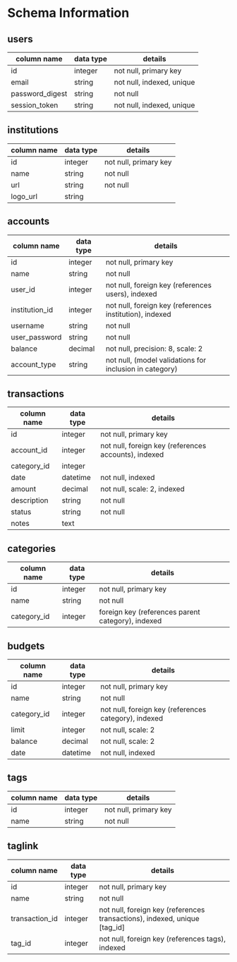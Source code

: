# Schema Information

## users
column name     | data type | details
----------------|-----------|-----------------------
id              | integer   | not null, primary key
email           | string    | not null, indexed, unique
password_digest | string    | not null
session_token   | string    | not null, indexed, unique

## institutions
column name | data type | details
------------|-----------|-----------------------
id          | integer   | not null, primary key
name        | string    | not null
url         | string    | not null
logo_url    | string    |

## accounts
column name | data type | details
------------|-----------|-----------------------
id          | integer   | not null, primary key
name        | string    |not null
user_id     | integer   | not null, foreign key (references users), indexed
institution_id| integer | not null, foreign key (references institution), indexed
username    | string    | not null
user_password | string  | not null
balance     | decimal   | not null, precision: 8, scale: 2
account_type| string    | not null, (model validations for inclusion in category)

## transactions
column name | data type | details
------------|-----------|-----------------------
id          | integer   | not null, primary key
account_id  | integer   | not null, foreign key (references accounts), indexed
category_id | integer   |
date        | datetime  | not null, indexed
amount      | decimal   | not null, scale: 2, indexed
description | string    | not null
status      | string    | not null
notes       | text      |

## categories
column name | data type | details
------------|-----------|-----------------------
id          | integer   | not null, primary key
name        | string    | not null
category_id | integer   | foreign key (references parent category), indexed

## budgets
column name | data type | details
------------|-----------|-----------------------
id          | integer   | not null, primary key
name        | string    | not null
category_id | integer   | not null, foreign key (references category), indexed
limit       | integer   | not null, scale: 2
balance     | decimal   | not null, scale: 2
date        | datetime  | not null, indexed

## tags
column name | data type | details
------------|-----------|-----------------------
id          | integer   | not null, primary key
name        | string    | not null

## taglink
column name | data type | details
------------|-----------|-----------------------
id          | integer   | not null, primary key
name        | string    | not null
transaction_id     | integer   | not null, foreign key (references transactions), indexed, unique [tag_id]
tag_id      | integer   | not null, foreign key (references tags), indexed

